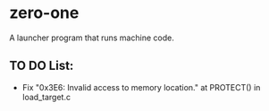 # zero-one
A launcher program that runs machine code.

## TO DO List:

* Fix "0x3E6: Invalid access to memory location." at PROTECT() in load_target.c
